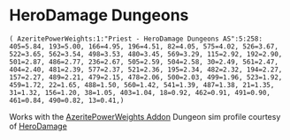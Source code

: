 # HeroDamage Dungeons
```
( AzeritePowerWeights:1:"Priest - HeroDamage Dungeons AS":5:258: 405=5.84, 193=5.00, 166=4.95, 196=4.51, 82=4.05, 575=4.02, 526=3.67, 522=3.65, 562=3.54, 498=3.53, 480=3.45, 569=3.29, 115=2.92, 192=2.90, 501=2.87, 486=2.77, 236=2.67, 505=2.59, 504=2.58, 30=2.49, 561=2.47, 404=2.40, 481=2.39, 577=2.37, 521=2.36, 195=2.34, 482=2.32, 194=2.27, 157=2.27, 489=2.21, 479=2.15, 478=2.06, 500=2.03, 499=1.96, 523=1.92, 459=1.72, 22=1.65, 488=1.50, 560=1.42, 541=1.39, 487=1.38, 21=1.35, 31=1.32, 156=1.20, 38=1.05, 403=1.04, 18=0.92, 462=0.91, 491=0.90, 461=0.84, 490=0.82, 13=0.41,)
```

 Works with the [AzeritePowerWeights Addon](https://wow.curseforge.com/projects/azeritepowerweights)
 Dungeon sim profile courtesy of [HeroDamage](https://www.herodamage.com/)